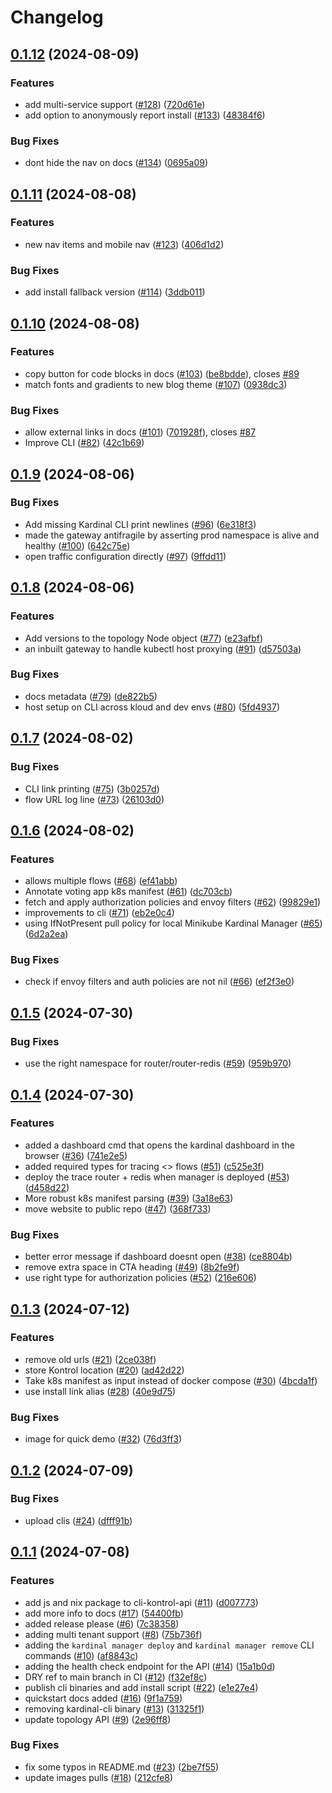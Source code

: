 # Changelog

## [0.1.12](https://github.com/kurtosis-tech/kardinal/compare/0.1.11...0.1.12) (2024-08-09)


### Features

* add multi-service support ([#128](https://github.com/kurtosis-tech/kardinal/issues/128)) ([720d61e](https://github.com/kurtosis-tech/kardinal/commit/720d61e05b14b8db4a51bf9486c32c0cc73d90ab))
* add option to anonymously report install ([#133](https://github.com/kurtosis-tech/kardinal/issues/133)) ([48384f6](https://github.com/kurtosis-tech/kardinal/commit/48384f627db52c5fc18b03b017e46b6e03853613))


### Bug Fixes

* dont hide the nav on docs ([#134](https://github.com/kurtosis-tech/kardinal/issues/134)) ([0695a09](https://github.com/kurtosis-tech/kardinal/commit/0695a09baf4f032c94bee2b8f1a6afa9b3ec960f))

## [0.1.11](https://github.com/kurtosis-tech/kardinal/compare/0.1.10...0.1.11) (2024-08-08)


### Features

* new nav items and mobile nav ([#123](https://github.com/kurtosis-tech/kardinal/issues/123)) ([406d1d2](https://github.com/kurtosis-tech/kardinal/commit/406d1d2f794f70d164b92534bd2b924ecb764d45))


### Bug Fixes

* add install fallback version ([#114](https://github.com/kurtosis-tech/kardinal/issues/114)) ([3ddb011](https://github.com/kurtosis-tech/kardinal/commit/3ddb011f1ff621b5623d92b3730d43fa8326ff2f))

## [0.1.10](https://github.com/kurtosis-tech/kardinal/compare/0.1.9...0.1.10) (2024-08-08)


### Features

* copy button for code blocks in docs ([#103](https://github.com/kurtosis-tech/kardinal/issues/103)) ([be8bdde](https://github.com/kurtosis-tech/kardinal/commit/be8bddebca4cd5f19bf62258091433ae183df01f)), closes [#89](https://github.com/kurtosis-tech/kardinal/issues/89)
* match fonts and gradients to new blog theme ([#107](https://github.com/kurtosis-tech/kardinal/issues/107)) ([0938dc3](https://github.com/kurtosis-tech/kardinal/commit/0938dc308437934044dd8373108c395de1ade2f7))


### Bug Fixes

* allow external links in docs ([#101](https://github.com/kurtosis-tech/kardinal/issues/101)) ([701928f](https://github.com/kurtosis-tech/kardinal/commit/701928f0c0b9a0fd972e4c9b15f44f2f657f21b7)), closes [#87](https://github.com/kurtosis-tech/kardinal/issues/87)
* Improve CLI ([#82](https://github.com/kurtosis-tech/kardinal/issues/82)) ([42c1b69](https://github.com/kurtosis-tech/kardinal/commit/42c1b6960ad1a90c8c340002ab994f91b3085dca))

## [0.1.9](https://github.com/kurtosis-tech/kardinal/compare/0.1.8...0.1.9) (2024-08-06)


### Bug Fixes

* Add missing Kardinal CLI print newlines ([#96](https://github.com/kurtosis-tech/kardinal/issues/96)) ([6e318f3](https://github.com/kurtosis-tech/kardinal/commit/6e318f3d37acce0aa0c87787e4cb22fffdf199f3))
* made the gateway antifragile by asserting prod namespace is alive and healthy ([#100](https://github.com/kurtosis-tech/kardinal/issues/100)) ([642c75e](https://github.com/kurtosis-tech/kardinal/commit/642c75eb26aa229b0bf0fbe414e922d99f1d0897))
* open traffic configuration directly ([#97](https://github.com/kurtosis-tech/kardinal/issues/97)) ([9ffdd11](https://github.com/kurtosis-tech/kardinal/commit/9ffdd11d740cc087236d8af004216fc53450f786))

## [0.1.8](https://github.com/kurtosis-tech/kardinal/compare/0.1.7...0.1.8) (2024-08-06)


### Features

* Add versions to the topology Node object ([#77](https://github.com/kurtosis-tech/kardinal/issues/77)) ([e23afbf](https://github.com/kurtosis-tech/kardinal/commit/e23afbfca95a16508cf7244764ed511f5291d7ea))
* an inbuilt gateway to handle kubectl host proxying ([#91](https://github.com/kurtosis-tech/kardinal/issues/91)) ([d57503a](https://github.com/kurtosis-tech/kardinal/commit/d57503af53632c5d547c445e2ae4858cd2b87ed0))


### Bug Fixes

* docs metadata ([#79](https://github.com/kurtosis-tech/kardinal/issues/79)) ([de822b5](https://github.com/kurtosis-tech/kardinal/commit/de822b56529d9611f8c85be7084c9f10a39e0a33))
* host setup on CLI across kloud and dev envs ([#80](https://github.com/kurtosis-tech/kardinal/issues/80)) ([5fd4937](https://github.com/kurtosis-tech/kardinal/commit/5fd49371e1d26cb1e27790b80f475c5bbff684f2))

## [0.1.7](https://github.com/kurtosis-tech/kardinal/compare/0.1.6...0.1.7) (2024-08-02)


### Bug Fixes

* CLI link printing ([#75](https://github.com/kurtosis-tech/kardinal/issues/75)) ([3b0257d](https://github.com/kurtosis-tech/kardinal/commit/3b0257d2f4340c2df5a705c1828bdf4b16a29f5b))
* flow URL log line ([#73](https://github.com/kurtosis-tech/kardinal/issues/73)) ([26103d0](https://github.com/kurtosis-tech/kardinal/commit/26103d01b30cb78f05144619ae04601791a83569))

## [0.1.6](https://github.com/kurtosis-tech/kardinal/compare/0.1.5...0.1.6) (2024-08-02)


### Features

* allows multiple flows ([#68](https://github.com/kurtosis-tech/kardinal/issues/68)) ([ef41abb](https://github.com/kurtosis-tech/kardinal/commit/ef41abb2a820c02ad7be5072d026c0c41721c827))
* Annotate voting app k8s manifest ([#61](https://github.com/kurtosis-tech/kardinal/issues/61)) ([dc703cb](https://github.com/kurtosis-tech/kardinal/commit/dc703cb5d03e5c0817154c64d16597aa71cc2aa3))
* fetch and apply authorization policies and envoy filters ([#62](https://github.com/kurtosis-tech/kardinal/issues/62)) ([99829e1](https://github.com/kurtosis-tech/kardinal/commit/99829e11a2e97495e66485ed00181649a89736d3))
* improvements to cli ([#71](https://github.com/kurtosis-tech/kardinal/issues/71)) ([eb2e0c4](https://github.com/kurtosis-tech/kardinal/commit/eb2e0c4d81bf26c80b359b48d35bcafd7e0bb4da))
* using IfNotPresent pull policy for local Minikube Kardinal Manager ([#65](https://github.com/kurtosis-tech/kardinal/issues/65)) ([6d2a2ea](https://github.com/kurtosis-tech/kardinal/commit/6d2a2ea61030038947cd727666bbd61db073cde4))


### Bug Fixes

* check if envoy filters and auth policies are not nil ([#66](https://github.com/kurtosis-tech/kardinal/issues/66)) ([ef2f3e0](https://github.com/kurtosis-tech/kardinal/commit/ef2f3e041cd3e7f1ed411b14c2828caa5a804456))

## [0.1.5](https://github.com/kurtosis-tech/kardinal/compare/0.1.4...0.1.5) (2024-07-30)


### Bug Fixes

* use the right namespace for router/router-redis ([#59](https://github.com/kurtosis-tech/kardinal/issues/59)) ([959b970](https://github.com/kurtosis-tech/kardinal/commit/959b970046b790ce4bb1f9084a882c7c595596d9))

## [0.1.4](https://github.com/kurtosis-tech/kardinal/compare/0.1.3...0.1.4) (2024-07-30)


### Features

* added a dashboard cmd that opens the kardinal dashboard in the browser ([#36](https://github.com/kurtosis-tech/kardinal/issues/36)) ([741e2e5](https://github.com/kurtosis-tech/kardinal/commit/741e2e54f1a5676f58d0e1abb054fa7235fd3b64))
* added required types for tracing &lt;&gt; flows ([#51](https://github.com/kurtosis-tech/kardinal/issues/51)) ([c525e3f](https://github.com/kurtosis-tech/kardinal/commit/c525e3f01b1946db33e3c3fc07357d2170bf4901))
* deploy the trace router + redis when manager is deployed ([#53](https://github.com/kurtosis-tech/kardinal/issues/53)) ([d458d22](https://github.com/kurtosis-tech/kardinal/commit/d458d221681cd5ffbf9155f9b52e5d76dfba696d))
* More robust k8s manifest parsing ([#39](https://github.com/kurtosis-tech/kardinal/issues/39)) ([3a18e63](https://github.com/kurtosis-tech/kardinal/commit/3a18e631350c05fb2820d69bf525ea11cb8e3df1))
* move website to public repo ([#47](https://github.com/kurtosis-tech/kardinal/issues/47)) ([368f733](https://github.com/kurtosis-tech/kardinal/commit/368f73396604bc4a6aa0c68224418d53eb047f20))


### Bug Fixes

* better error message if dashboard doesnt open ([#38](https://github.com/kurtosis-tech/kardinal/issues/38)) ([ce8804b](https://github.com/kurtosis-tech/kardinal/commit/ce8804b25294e830a900c0d0f905dd262d08ad22))
* remove extra space in CTA heading ([#49](https://github.com/kurtosis-tech/kardinal/issues/49)) ([8b2fe9f](https://github.com/kurtosis-tech/kardinal/commit/8b2fe9fa7fca3f60a069b73e1b8d38b0c340df55))
* use right type for authorization policies ([#52](https://github.com/kurtosis-tech/kardinal/issues/52)) ([216e606](https://github.com/kurtosis-tech/kardinal/commit/216e60670e4d5eaa0a878067b70491177bd3bade))

## [0.1.3](https://github.com/kurtosis-tech/kardinal/compare/0.1.2...0.1.3) (2024-07-12)


### Features

* remove old urls ([#21](https://github.com/kurtosis-tech/kardinal/issues/21)) ([2ce038f](https://github.com/kurtosis-tech/kardinal/commit/2ce038f8e7fb16979998d88c84d871b76596197b))
* store Kontrol location ([#20](https://github.com/kurtosis-tech/kardinal/issues/20)) ([ad42d22](https://github.com/kurtosis-tech/kardinal/commit/ad42d22ef6b8c1332b9b0447f77b0af248b0948e))
* Take k8s manifest as input instead of docker compose ([#30](https://github.com/kurtosis-tech/kardinal/issues/30)) ([4bcda1f](https://github.com/kurtosis-tech/kardinal/commit/4bcda1fd70349664cfcd552bb6b4c924cd0ec601))
* use install link alias ([#28](https://github.com/kurtosis-tech/kardinal/issues/28)) ([40e9d75](https://github.com/kurtosis-tech/kardinal/commit/40e9d75a93f0309a6c89611818856d62f9f7ec71))


### Bug Fixes

* image for quick demo ([#32](https://github.com/kurtosis-tech/kardinal/issues/32)) ([76d3ff3](https://github.com/kurtosis-tech/kardinal/commit/76d3ff3a3178346ce5e25fd55d449032adfcd4bb))

## [0.1.2](https://github.com/kurtosis-tech/kardinal/compare/0.1.1...0.1.2) (2024-07-09)


### Bug Fixes

* upload clis ([#24](https://github.com/kurtosis-tech/kardinal/issues/24)) ([dfff91b](https://github.com/kurtosis-tech/kardinal/commit/dfff91b67770dcb99b456158188a6b62a7cc39d2))

## [0.1.1](https://github.com/kurtosis-tech/kardinal/compare/v0.1.0...0.1.1) (2024-07-08)


### Features

* add js and nix package to cli-kontrol-api ([#11](https://github.com/kurtosis-tech/kardinal/issues/11)) ([d007773](https://github.com/kurtosis-tech/kardinal/commit/d0077735972bccdc40e48cd1b03a9d7122429d73))
* add more info to docs ([#17](https://github.com/kurtosis-tech/kardinal/issues/17)) ([54400fb](https://github.com/kurtosis-tech/kardinal/commit/54400fb9d65ad9edb01b2e76edb6ef3680b79a29))
* added release please ([#6](https://github.com/kurtosis-tech/kardinal/issues/6)) ([7c38358](https://github.com/kurtosis-tech/kardinal/commit/7c3835830b2616bffb5bbe5a64166154a5953314))
* adding multi tenant support ([#8](https://github.com/kurtosis-tech/kardinal/issues/8)) ([75b736f](https://github.com/kurtosis-tech/kardinal/commit/75b736fe24adce93b5fff7ee7eef9f7f5ead461c))
* adding the `kardinal manager deploy` and `kardinal manager remove` CLI commands ([#10](https://github.com/kurtosis-tech/kardinal/issues/10)) ([af8843c](https://github.com/kurtosis-tech/kardinal/commit/af8843cc3f08f8151741465b1e678b6ec76e80f6))
* adding the health check endpoint for the API ([#14](https://github.com/kurtosis-tech/kardinal/issues/14)) ([15a1b0d](https://github.com/kurtosis-tech/kardinal/commit/15a1b0d2bfb89c01e960657f7209cd1abf59b6c1))
* DRY ref to main branch in CI ([#12](https://github.com/kurtosis-tech/kardinal/issues/12)) ([f32ef8c](https://github.com/kurtosis-tech/kardinal/commit/f32ef8c3d04d24f2aeacec41d89bf627d9221c89))
* publish cli binaries and add install script ([#22](https://github.com/kurtosis-tech/kardinal/issues/22)) ([e1e27e4](https://github.com/kurtosis-tech/kardinal/commit/e1e27e4d0511ac613f66fb71b84cd135cf55e4c5))
* quickstart docs added ([#16](https://github.com/kurtosis-tech/kardinal/issues/16)) ([9f1a759](https://github.com/kurtosis-tech/kardinal/commit/9f1a759a7f1d50778f0a5ee6f17c843566f18356))
* removing kardinal-cli binary ([#13](https://github.com/kurtosis-tech/kardinal/issues/13)) ([31325f1](https://github.com/kurtosis-tech/kardinal/commit/31325f144d60802968572b71e8e997eecd391c52))
* update topology API  ([#9](https://github.com/kurtosis-tech/kardinal/issues/9)) ([2e96ff8](https://github.com/kurtosis-tech/kardinal/commit/2e96ff810e4a05ef1e7eb0ed52f6cff07c6fde4a))


### Bug Fixes

* fix some typos in README.md ([#23](https://github.com/kurtosis-tech/kardinal/issues/23)) ([2be7f55](https://github.com/kurtosis-tech/kardinal/commit/2be7f5544559148448daef072b9b39cf3c3ba403))
* update images pulls ([#18](https://github.com/kurtosis-tech/kardinal/issues/18)) ([212cfe8](https://github.com/kurtosis-tech/kardinal/commit/212cfe810f9c4bc21a25f9ac19751768cf6fcda4))
